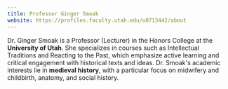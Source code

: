 ```yaml
---
title: Professor Ginger Smoak
website: https://profiles.faculty.utah.edu/u0713442/about
---
```

Dr. Ginger Smoak is a Professor (Lecturer) in the Honors College at the **University of Utah**. She specializes in courses such as Intellectual Traditions and Reacting to the Past, which emphasize active learning and critical engagement with historical texts and ideas. Dr. Smoak's academic interests lie in **medieval history**, with a particular focus on midwifery and childbirth, anatomy, and social history.